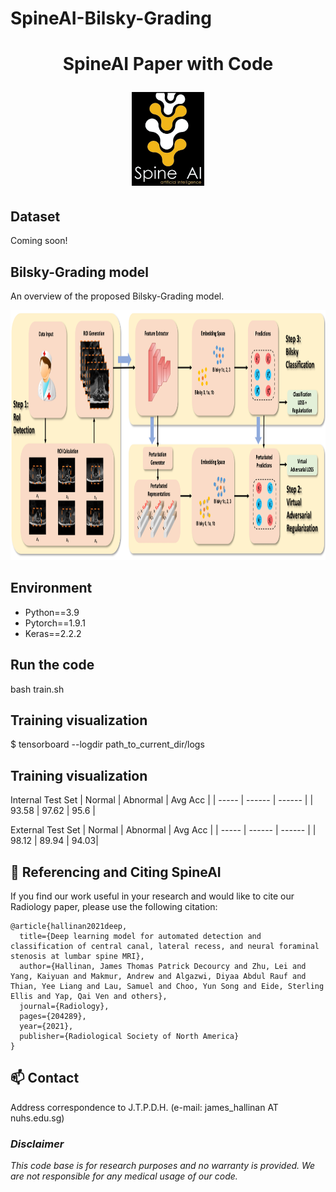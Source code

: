 # SpineAI-Bilsky-Grading
<h1 align="center">
  <p align="center">SpineAI Paper with Code</p>
  <img src="imgs/spineAI-logo.png" alt="SpineAI-logo" height="150">
</h1>

## Dataset
Coming soon!

## Bilsky-Grading model
An overview of the proposed Bilsky-Grading model.
<div align=center><img height="400" src="imgs/model.png"></div>

## Environment

- Python==3.9
- Pytorch==1.9.1
- Keras==2.2.2

## Run the code
bash train.sh

## Training visualization

$ tensorboard --logdir path_to_current_dir/logs

## Training visualization
Internal Test Set
| Normal | Abnormal | Avg Acc |
| ----- | ------ | ------ | 
| 93.58 | 97.62 | 95.6 |


External Test Set
| Normal | Abnormal | Avg Acc |
| ----- | ------ | ------ | 
| 98.12 | 89.94 | 94.03|


## 🤝 Referencing and Citing SpineAI

If you find our work useful in your research and would like to cite our Radiology paper, please use the following citation:

```
@article{hallinan2021deep,
  title={Deep learning model for automated detection and classification of central canal, lateral recess, and neural foraminal stenosis at lumbar spine MRI},
  author={Hallinan, James Thomas Patrick Decourcy and Zhu, Lei and Yang, Kaiyuan and Makmur, Andrew and Algazwi, Diyaa Abdul Rauf and Thian, Yee Liang and Lau, Samuel and Choo, Yun Song and Eide, Sterling Ellis and Yap, Qai Ven and others},
  journal={Radiology},
  pages={204289},
  year={2021},
  publisher={Radiological Society of North America}
}
```

## :mailbox: Contact

Address correspondence to J.T.P.D.H. (e-mail: james_hallinan AT nuhs.edu.sg)

### _Disclaimer_

_This code base is for research purposes and no warranty is provided. We are not responsible for any medical usage of our code._


